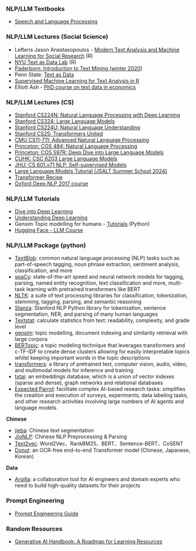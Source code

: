 

### NLP/LLM Textbooks

- [Speech and Language Processing](https://web.stanford.edu/~jurafsky/slp3/)

### NLP/LLM Lectures (Social Science)

- Lefteris Jason Anastasopoulos - [Modern Text Analysis and Machine Learning for Social Research](https://github.com/ljanastas/UGA_POLS-8500-Machine-Learning-Text-Analysis) (R)
- [NYU Text as Data Lab](https://github.com/leslie-huang/TextasDataLabSpring2020) (R)
- [Paderborn: In­tro­duc­tion to Text Min­ing (winter 2020)](https://en.cs.uni-paderborn.de/css/teaching/courses/text-mining-w20)
- Penn State: [Text as Data](https://burtmonroe.github.io/TextAsDataCourse/)
- [Supervised Machine Learning for Text Analysis in R](https://smltar.com/)
- Elliott Ash - [PhD course on text data in economics](https://github.com/elliottash/text_econ_2022)

### NLP/LLM Lectures (CS)

- [Stanford CS224N: Natural Language Processing with Deep Learning](https://web.stanford.edu/class/cs224n/)
- [Stanford CS324: Large Language Models](https://stanford-cs324.github.io/winter2022/)
- [Stanford CS224U: Natural Language Understanding](https://web.stanford.edu/class/cs224u/index.h)
- [Stanford CS25: Transformers United](https://web.stanford.edu/class/cs25/)
- [CMU CS11-711: Advanced Natural Language Processing](https://phontron.com/class/anlp2024/)
- [Princeton: COS 484: Natural Language Processing](https://princeton-nlp.github.io/cos484/) 
- [Princeton: COS 597R: Deep Dive into Large Language Models](https://princeton-cos597r.github.io/) 
- [CUHK: CSC 6203 Large Language Models](https://llm-course.github.io/)
- [JHU: CS 601.x71 NLP: Self-supervised Models](https://self-supervised.cs.jhu.edu/)
- [Large Language Models Tutorial (JSALT Summer School 2024)](https://www.cs.jhu.edu/~kevinduh/a/llm-tutorial/) 
- [Transformer Recipe](https://github.com/dair-ai/Transformers-Recipe)
- [Oxford Deep NLP 2017 course](https://github.com/oxford-cs-deepnlp-2017/lectures)

### NLP/LLM Tutorials

- [Dive into Deep Learning](https://d2l.ai/) 
- [Understanding Deep Learning](https://udlbook.github.io/udlbook/)
- Gensim Topic modelling for humans - [Tutorials](https://radimrehurek.com/gensim/auto_examples/index.html) (Python)
- [Hugging Face - LLM Course](https://huggingface.co/learn/llm-course/chapter1/1)

### NLP/LLM Package (python)

- [TextBlob](https://github.com/sloria/TextBlob): common natural language processing (NLP) tasks such as part-of-speech tagging, noun phrase extraction, sentiment analysis, classification, and more
- [spaCy](https://github.com/explosion/spaCy): state-of-the-art speed and neural network models for tagging, parsing, named entity recognition, text classification and more, multi-task learning with pretrained transformers like BERT
- [NLTK](https://www.nltk.org/): a suite of text processing libraries for classification, tokenization, stemming, tagging, parsing, and semantic reasoning
- [Stanza](https://github.com/stanfordnlp/stanza): Stanford NLP Python library for tokenization, sentence segmentation, NER, and parsing of many human languages
- [Textstat](https://github.com/textstat/textstat): calculate statistics from text: readability, complexity, and grade level
- [gensim](https://github.com/piskvorky/gensim): topic modelling, document indexing and similarity retrieval with large corpora
- [BERTopic](https://github.com/MaartenGr/BERTopic): a topic modeling technique that leverages transformers and c-TF-IDF to create dense clusters allowing for easily interpretable topics whilst keeping important words in the topic descriptions
- [transformers](https://github.com/huggingface/transformers): a library of pretrained text, computer vision, audio, video, and multimodal models for inference and training
- [txtai](https://github.com/neuml/txtai): an embeddings database, which is a union of vector indexes (sparse and dense), graph networks and relational databases
- [Expected Parrot](https://docs.expectedparrot.com/en/latest/index.html): facilitate complex AI-based research tasks: simplifies the creation and execution of surveys, experiments, data labeling tasks, and other research activities involving large numbers of AI agents and language models.

**Chinese**

- [jieba](https://github.com/fxsjy/jieba): Chinese text segmentation
- [JioNLP](https://github.com/dongrixinyu/JioNLP): Chinese NLP Preprocessing & Parsing
- [Text2vec](https://github.com/shibing624/text2vec): Word2Vec、RankBM25、BERT、Sentence-BERT、CoSENT
- [Donut](https://github.com/clovaai/donut): an OCR-free end-to-end Transformer model (Chinese, Japanese, Korean)

**Data**

- [Argilla](https://github.com/argilla-io/argilla): a collaboration tool for AI engineers and domain experts who need to build high-quality datasets for their projects

### Prompt Engineering

- [Prompt Engineering Guide](https://github.com/dair-ai/Prompt-Engineering-Guide)

### Random Resources

- [Generative AI Handbook: A Roadmap for Learning Resources](https://genai-handbook.github.io/#)


